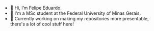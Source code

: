 - 👋 Hi, I’m Felipe Eduardo.
- 📖 I'm a MSc student at the Federal University of Minas Gerais.
- 🌱 Currently working on making my repositories more presentable, there's a lot of cool stuff here!

<!---
FelipeEd/FelipeEd is a ✨ special ✨ repository because its `README.md` (this file) appears on your GitHub profile.
You can click the Preview link to take a look at your changes.
--->
